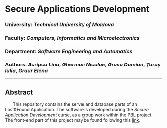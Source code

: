 # Secure Applications Development

### University: _Technical University of Moldova_
### Faculty: _Computers, Informatics and Microelectronics_
### Department: _Software Engineering and Automatics_
### Authors: _Scripca Lina_, _Gherman Nicolae_, _Grosu Damian_, _Țaruș Iulia_, _Graur Elena_

----

## Abstract
&ensp;&ensp;&ensp; This repository contains the server and database parts of an Lost&Found Application. 
The software is developed during the _Secure Application Development_ curse, as a group work within
the PBL project. \
The front-end part of this project may be found following this 
[link](https://github.com/AlmightyCrickityCrick/Lost-Found.git).